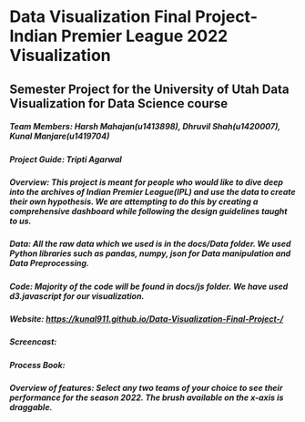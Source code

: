 # Data Visualization Final Project-Indian Premier League 2022 Visualization
## Semester Project for the University of Utah Data Visualization for Data Science course
##### Team Members: Harsh Mahajan(u1413898), Dhruvil Shah(u1420007), Kunal Manjare(u1419704)
##### Project Guide: Tripti Agarwal
##### Overview: This project is meant for people who would like to dive deep into the archives of Indian Premier League(IPL) and use the data to create their own hypothesis. We are attempting to do this by creating a comprehensive dashboard while following the design guidelines taught to us.
##### Data: All the raw data which we used is in the docs/Data folder. We used Python libraries such as pandas, numpy, json for Data manipulation and Data Preprocessing.
##### Code: Majority of the code will be found in docs/js folder. We have used d3.javascript for our visualization.
##### Website: https://kunal911.github.io/Data-Visualization-Final-Project-/
##### Screencast:
##### Process Book:
##### Overview of features: Select any two teams of your choice to see their performance for the season 2022. The brush available on the x-axis is draggable.
